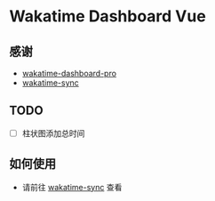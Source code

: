 # Wakatime Dashboard Vue

## 感谢

- [wakatime-dashboard-pro](https://github.com/fangge/wakatime-dashboard-pro)
- [wakatime-sync](https://github.com/superman66/wakatime-sync)

## TODO

- [ ] 柱状图添加总时间

## 如何使用

- 请前往 [wakatime-sync](https://github.com/superman66/wakatime-sync) 查看
